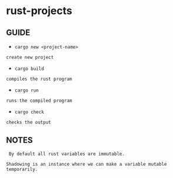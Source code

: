 # rust-projects


## GUIDE

- `cargo new <project-name>`
```
create new project
```

- `cargo build`
```
compiles the rust program
```

- `cargo run`
```
runs the compiled program
```

- `cargo check`
```
checks the output
```


## NOTES

```
 By default all rust variables are immutable.
```

```
Shadowing is an instance where we can make a variable mutable temporarily.
```